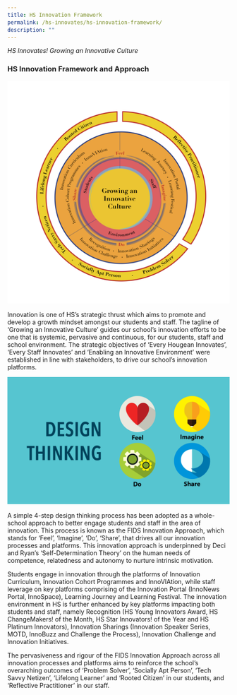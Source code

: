 ```yaml
---
title: HS Innovation Framework
permalink: /hs-innovates/hs-innovation-framework/
description: ""
---
```


_HS Innovates! Growing an Innovative Culture_  
  

### HS Innovation Framework and Approach

![](/images/hsif.jpeg)

Innovation is one of HS’s strategic thrust which aims to promote and develop a growth mindset amongst our students and staff. The tagline of ‘Growing an Innovative Culture’ guides our school’s innovation efforts to be one that is systemic, pervasive and continuous, for our students, staff and school environment. The strategic objectives of ‘Every Hougean Innovates’, ‘Every Staff Innovates’ and ‘Enabling an Innovative Environment’ were established in line with stakeholders, to drive our school’s innovation platforms.

![](/images/hsif2.png)

A simple 4-step design thinking process has been adopted as a whole-school approach to better engage students and staff in the area of innovation. This process is known as the FIDS Innovation Approach, which stands for ‘Feel’, ‘Imagine’, ‘Do’, ‘Share’, that drives all our innovation processes and platforms. This innovation approach is underpinned by Deci and Ryan’s ‘Self-Determination Theory’ on the human needs of competence, relatedness and autonomy to nurture intrinsic motivation.   

  

Students engage in innovation through the platforms of Innovation Curriculum, Innovation Cohort Programmes and InnoVIAtion, while staff leverage on key platforms comprising of the Innovation Portal (InnoNews Portal, InnoSpace), Learning Journey and Learning Festival. The innovation environment in HS is further enhanced by key platforms impacting both students and staff, namely Recognition (HS Young Innovators Award, HS ChangeMakers! of the Month, HS Star Innovators! of the Year and HS Platinum Innovators), Innovation Sharings (Innovation Speaker Series, MOTD, InnoBuzz and Challenge the Process), Innovation Challenge and Innovation Initiatives. 

  

The pervasiveness and rigour of the FIDS Innovation Approach across all innovation processes and platforms aims to reinforce the school’s overarching outcomes of ‘Problem Solver’, ‘Socially Apt Person’, ‘Tech Savvy Netizen’, ‘Lifelong Learner’ and ‘Rooted Citizen’ in our students, and ‘Reflective Practitioner’ in our staff.